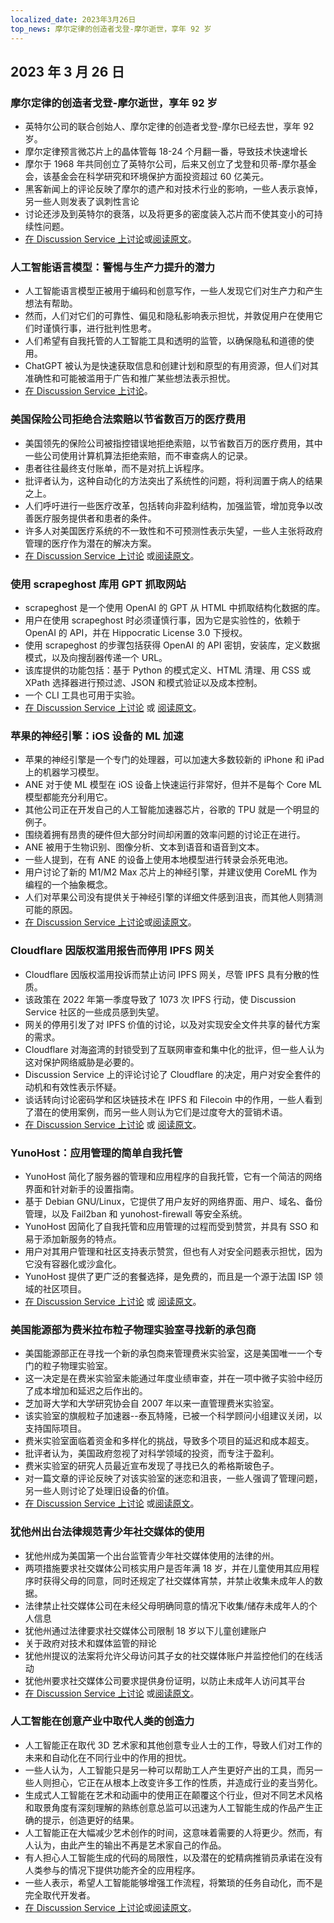 ```yaml
---
localized_date: 2023年3月26日
top_news: 摩尔定律的创造者戈登-摩尔逝世，享年 92 岁
---
```


## 2023 年 3 月 26 日

### 摩尔定律的创造者戈登-摩尔逝世，享年 92 岁

- 英特尔公司的联合创始人、摩尔定律的创造者戈登-摩尔已经去世，享年 92 岁。
- 摩尔定律预言微芯片上的晶体管每 18-24 个月翻一番，导致技术快速增长
- 摩尔于 1968 年共同创立了英特尔公司，后来又创立了戈登和贝蒂-摩尔基金会，该基金会在科学研究和环境保护方面投资超过 60 亿美元。
- 黑客新闻上的评论反映了摩尔的遗产和对技术行业的影响，一些人表示哀悼，另一些人则发表了讽刺性言论
- 讨论还涉及到英特尔的衰落，以及将更多的密度装入芯片而不使其变小的可持续性问题。
- [在 Discussion Service 上讨论](http://news.ycombinator.com/item?id=35297420)或[阅读原文](https://www.moore.org/article-detail?newsUrlName=in-memoriam-gordon-moore-1929-2023)。

### 人工智能语言模型：警惕与生产力提升的潜力

- 人工智能语言模型正被用于编码和创意写作，一些人发现它们对生产力和产生想法有帮助。
- 然而，人们对它们的可靠性、偏见和隐私影响表示担忧，并敦促用户在使用它们时谨慎行事，进行批判性思考。
- 人们希望有自我托管的人工智能工具和透明的监管，以确保隐私和道德的使用。
- ChatGPT 被认为是快速获取信息和创建计划和原型的有用资源，但人们对其准确性和可能被滥用于广告和推广某些想法表示担忧。
- [在 Discussion Service 上讨论](http://news.ycombinator.com/item?id=35299071)。

### 美国保险公司拒绝合法索赔以节省数百万的医疗费用

- 美国领先的保险公司被指控错误地拒绝索赔，以节省数百万的医疗费用，其中一些公司使用计算机算法拒绝索赔，而不审查病人的记录。
- 患者往往最终支付账单，而不是对抗上诉程序。
- 批评者认为，这种自动化的方法突出了系统性的问题，将利润置于病人的结果之上。
- 人们呼吁进行一些医疗改革，包括转向非盈利结构，加强监管，增加竞争以改善医疗服务提供者和患者的条件。
- 许多人对美国医疗系统的不一致性和不可预测性表示失望，一些人主张将政府管理的医疗作为潜在的解决方案。
- [在 Discussion Service 上讨论](http://news.ycombinator.com/item?id=35304017) 或[阅读原文](https://www.propublica.org/article/cigna-pxdx-medical-health-insurance-rejection-claims)。

### 使用 scrapeghost 库用 GPT 抓取网站

- scrapeghost 是一个使用 OpenAI 的 GPT 从 HTML 中抓取结构化数据的库。
- 用户在使用 scrapeghost 时必须谨慎行事，因为它是实验性的，依赖于 OpenAI 的 API，并在 Hippocratic License 3.0 下授权。
- 使用 scrapeghost 的步骤包括获得 OpenAI 的 API 密钥，安装库，定义数据模式，以及向搜刮器传递一个 URL。
- 该库提供的功能包括：基于 Python 的模式定义、HTML 清理、用 CSS 或 XPath 选择器进行预过滤、JSON 和模式验证以及成本控制。
- 一个 CLI 工具也可用于实验。
- [在 Discussion Service 上讨论](http://news.ycombinator.com/item?id=35305655) 或 [阅读原文](https://jamesturk.github.io/scrapeghost/)。

### 苹果的神经引擎：iOS 设备的 ML 加速

- 苹果的神经引擎是一个专门的处理器，可以加速大多数较新的 iPhone 和 iPad 上的机器学习模型。
- ANE 对于使 ML 模型在 iOS 设备上快速运行非常好，但并不是每个 Core ML 模型都能充分利用它。
- 其他公司正在开发自己的人工智能加速器芯片，谷歌的 TPU 就是一个明显的例子。
- 围绕着拥有昂贵的硬件但大部分时间却闲置的效率问题的讨论正在进行。
- ANE 被用于生物识别、图像分析、文本到语音和语音到文本。
- 一些人提到，在有 ANE 的设备上使用本地模型进行转录会杀死电池。
- 用户讨论了新的 M1/M2 Max 芯片上的神经引擎，并建议使用 CoreML 作为编程的一个抽象概念。
- 人们对苹果公司没有提供关于神经引擎的详细文件感到沮丧，而其他人则猜测可能的原因。
- [在 Discussion Service 上讨论](http://news.ycombinator.com/item?id=35301447)或[阅读原文](https://github.com/hollance/neural-engine)。

### Cloudflare 因版权滥用报告而停用 IPFS 网关

- Cloudflare 因版权滥用投诉而禁止访问 IPFS 网关，尽管 IPFS 具有分散的性质。
- 该政策在 2022 年第一季度导致了 1073 次 IPFS 行动，使 Discussion Service 社区的一些成员感到失望。
- 网关的停用引发了对 IPFS 价值的讨论，以及对实现安全文件共享的替代方案的需求。
- Cloudflare 对海盗湾的封锁受到了互联网审查和集中化的批评，但一些人认为这对保护网络威胁是必要的。
- Discussion Service 上的评论讨论了 Cloudflare 的决定，用户对安全套件的动机和有效性表示怀疑。
- 谈话转向讨论密码学和区块链技术在 IPFS 和 Filecoin 中的作用，一些人看到了潜在的使用案例，而另一些人则认为它们是过度夸大的营销术语。
- [在 Discussion Service 上讨论](http://news.ycombinator.com/item?id=35300200) 或 [阅读原文](https://torrentfreak.com/cloudflare-disables-access-to-pirated-content-on-its-ipfs-gateway-230324/)。

### YunoHost：应用管理的简单自我托管

- YunoHost 简化了服务器的管理和应用程序的自我托管，它有一个简洁的网络界面和针对新手的设置指南。
- 基于 Debian GNU/Linux，它提供了用户友好的网络界面、用户、域名、备份管理，以及 Fail2ban 和 yunohost-firewall 等安全系统。
- YunoHost 因简化了自我托管和应用管理的过程而受到赞赏，并具有 SSO 和易于添加新服务的特点。
- 用户对其用户管理和社区支持表示赞赏，但也有人对安全问题表示担忧，因为它没有容器化或沙盒化。
- YunoHost 提供了更广泛的套餐选择，是免费的，而且是一个源于法国 ISP 领域的社区项目。
- [在 Discussion Service 上讨论](http://news.ycombinator.com/item?id=35300482) 或 [阅读原文](https://yunohost.org)。

### 美国能源部为费米拉布粒子物理实验室寻找新的承包商

- 美国能源部正在寻找一个新的承包商来管理费米实验室，这是美国唯一一个专门的粒子物理实验室。
- 这一决定是在费米实验室未能通过年度业绩审查，并在一项中微子实验中经历了成本增加和延迟之后作出的。
- 芝加哥大学和大学研究协会自 2007 年以来一直管理费米实验室。
- 该实验室的旗舰粒子加速器--泰瓦特隆，已被一个科学顾问小组建议关闭，以支持国际项目。
- 费米实验室面临着资金和多样化的挑战，导致多个项目的延迟和成本超支。
- 批评者认为，美国政府忽视了对科学领域的投资，而专注于盈利。
- 费米实验室的研究人员最近宣布发现了寻找已久的希格斯玻色子。
- 对一篇文章的评论反映了对该实验室的迷恋和沮丧，一些人强调了管理问题，另一些人则讨论了处理旧设备的价值。
- [在 Discussion Service 上讨论](http://news.ycombinator.com/item?id=35303391) 或[阅读原文](https://www.science.org/content/article/major-shake-coming-fermilab-troubled-u-s-particle-physics-center)。

### 犹他州出台法律规范青少年社交媒体的使用

- 犹他州成为美国第一个出台监管青少年社交媒体使用的法律的州。
- 两项措施要求社交媒体公司核实用户是否年满 18 岁，并在儿童使用其应用程序时获得父母的同意，同时还规定了社交媒体宵禁，并禁止收集未成年人的数据。
- 法律禁止社交媒体公司在未经父母明确同意的情况下收集/储存未成年人的个人信息
- 犹他州通过法律要求社交媒体公司限制 18 岁以下儿童创建账户
- 关于政府对技术和媒体监管的辩论
- 犹他州提议的法案将允许父母访问其子女的社交媒体账户并监控他们的在线活动
- 犹他州要求社交媒体公司要求提供身份证明，以防止未成年人访问其平台
- [在 Discussion Service 上讨论](http://news.ycombinator.com/item?id=35307647) 或[阅读原文](https://www.bbc.com/news/world-us-canada-65060733)。

### 人工智能在创意产业中取代人类的创造力

- 人工智能正在取代 3D 艺术家和其他创意专业人士的工作，导致人们对工作的未来和自动化在不同行业中的作用的担忧。
- 一些人认为，人工智能只是另一种可以帮助工人产生更好产出的工具，而另一些人则担心，它正在从根本上改变许多工作的性质，并造成行业的麦当劳化。
- 生成式人工智能在艺术和动画中的使用正在颠覆这个行业，但对不同艺术风格和取景角度有深刻理解的熟练创意总监可以迅速为人工智能生成的作品产生正确的提示，创造更好的结果。
- 人工智能正在大幅减少艺术创作的时间，这意味着需要的人将更少。然而，有人认为，由此产生的输出不再是艺术家自己的作品。
- 有人担心人工智能生成的代码的局限性，以及潜在的蛇精病推销员承诺在没有人类参与的情况下提供功能齐全的应用程序。
- 一些人表示，希望人工智能能够增强工作流程，将繁琐的任务自动化，而不是完全取代开发者。
- [在 Discussion Service 上讨论](http://news.ycombinator.com/item?id=35308498)或[阅读原文](https://reddit.com/r/blender/comments/121lhfq/i_lost_everything_that_made_me_love_my_job/)。
